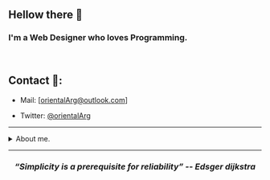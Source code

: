 ## Hellow there 👋

<h3>
  I'm a Web Designer who loves Programming.
</h3>

<br>

## Contact 🔗:

- Mail: [orientalArg@outlook.com]

- Twitter: [@orientalArg](https://twitter.com/orientalArg)

<hr>

<details>
  <summary>About me.</summary>
  <br>
  - I'm from Argentina, i get my first job in construction and i worked assemblig concrete molds for two years. 
     
     -- I learned from that experience that hard work pays off.
  <br>
  
  - 📚 I love reading, my favorite genre is heroic fantasy.
  
  - ☸  I'm buddhist since i was 13 years old, i believe in the self realization and peace.
  
  - 💻 I'm a hacking enthusiast, and certified ethical hacker (pentester).
  
  - 🧠 I enjoy study and learn new stuffes, i always try to get up date with technology.

  <br>
</details>

<hr>

<h3 align="center">
   <i><strong>“Simplicity is a prerequisite for reliability” -- Edsger dijkstra</strong></i>
   <br>
   <br>
</h3>	
